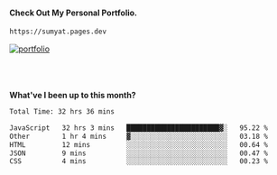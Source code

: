 #### Check Out My Personal Portfolio.
````bash
https://sumyat.pages.dev
````

<a href='https://sumyat.pages.dev/'>
    <img src='https://user-images.githubusercontent.com/108873224/211860821-15c31441-8db7-4fb7-8537-28a0c11e9408.png' alt='portfolio' align='center' />
</a>


<br />
<br />


<br />
<br />

**What've I been up to this month?**

<!--START_SECTION:waka-->

```txt
Total Time: 32 hrs 36 mins

JavaScript   32 hrs 3 mins   ███████████████████████▓░   95.22 %
Other        1 hr 4 mins     ▓░░░░░░░░░░░░░░░░░░░░░░░░   03.18 %
HTML         12 mins         ░░░░░░░░░░░░░░░░░░░░░░░░░   00.64 %
JSON         9 mins          ░░░░░░░░░░░░░░░░░░░░░░░░░   00.47 %
CSS          4 mins          ░░░░░░░░░░░░░░░░░░░░░░░░░   00.23 %
```

<!--END_SECTION:waka-->




